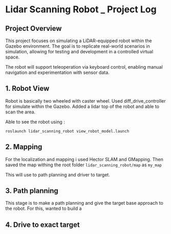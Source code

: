 # Lidar Scanning Robot _ Project Log

## Project Overview
This project focuses on simulating a LiDAR-equipped robot within the Gazebo environment. The goal is to replicate real-world scenarios in simulation, allowing for testing and development in a controlled virtual space.

The robot will support teleoperation via keyboard control, enabling manual navigation and experimentation with sensor data.

## 1. Robot View
Robot is basically two wheeled with caster wheel. Used diff_drive_controller for simulate within the Gazebo. Added a lidar top of the robot and able to scan the area.

Able to see the robot using :
```
roslaunch lidar_scanning_robot view_robot_model.launch 
```

## 2. Mapping
For the localization and mapping i used Hector SLAM and GMapping. Then saved the map withing the root folder ```lidar_scanning_robot/map``` as ```my_map```

This will use to path planning and driver to target.

## 3. Path planning
This stage is to make a path planning and give the target base approach to the robot. For this, wanted to build a 

## 4. Drive to exact target



